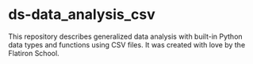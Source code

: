 # ds-data_analysis_csv

This repository describes generalized data analysis with built-in Python data types and functions using CSV files. It was created with love by the Flatiron School.
